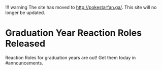 !!! warning
    The site has moved to http://pokestarfan.ga/. This site will no longer be updated.

# Graduation Year Reaction Roles Released

Reaction Roles for graduation years are out! Get them today in #announcements.
